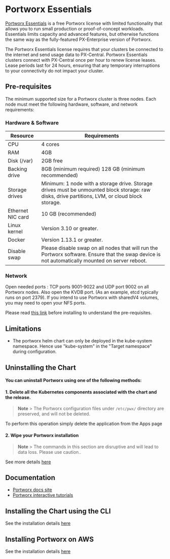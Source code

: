 # Portworx Essentials
[Portworx Essentials](https://docs.portworx.com/concepts/portworx-essentials/) is a free Portworx license with limited functionality that allows you to run small production or proof-of-concept workloads. Essentials limits capacity and advanced features, but otherwise functions the same way as the fully-featured PX-Enterprise version of Portworx.

The Portworx Essentials license requires that your clusters be connected to the internet and send usage data to PX-Central. Portworx Essentials clusters connect with PX-Central once per hour to renew license leases. Lease periods last for 24 hours, ensuring that any temporary interruptions to your connectivity do not impact your cluster.

## **Pre-requisites**

The minimum supported size for a Portworx cluster is three nodes. Each node must meet the following hardware, software, and network requirements:

### Hardware & Software
	
|Resource|Requirements|
|--------|------------|
|CPU|4 cores|
|RAM|4GB|
|Disk (/var)| 2GB free|
|Backing drive|8GB (minimum required) 128 GB (minimum recommended)|
|Storage drives| Minimum: 1 node with a storage drive. Storage drives must be unmounted block storage: raw disks, drive partitions, LVM, or cloud block storage. |
|Ethernet NIC card| 10 GB (recommended)|
|Linux kernel| 	Version 3.10 or greater.|
|Docker| 	Version 1.13.1 or greater.|
|Disable swap| 	Please disable swap on all nodes that will run the Portworx software. Ensure that the swap device is not automatically mounted on server reboot.|

### Network 	
Open needed ports :	TCP ports 9001-9022 and UDP port 9002 on all Portworx nodes. Also open the KVDB port. (As an example, etcd typically runs on port 2379). If you intend to use Portworx with sharedV4 volumes, you may need to open your NFS ports.

Please read [this link](https://docs.portworx.com/concepts/portworx-essentials/) before installing to understand the pre-requisites.

## **Limitations**
* The portworx helm chart can only be deployed in the kube-system namespace. Hence use "kube-system" in the "Target namespace" during configuration.

## **Uninstalling the Chart**

#### You can uninstall Portworx using one of the following methods:

#### **1. Delete all the Kubernetes components associated with the chart and the release.**

> **Note** > The Portworx configuration files under `/etc/pwx/` directory are preserved, and will not be deleted.

To perform this operation simply delete the application from the Apps page

#### **2. Wipe your Portworx installation**
> **Note** > The commands in this section are disruptive and will lead to data loss. Please use caution..

See more details [here](https://docs.portworx.com/portworx-install-with-kubernetes/install-px-helm/#uninstall)

## **Documentation**
* [Portworx docs site](https://docs.portworx.com/install-with-other/rancher/rancher-2.x/#step-1-install-rancher)
* [Portworx interactive tutorials](https://docs.portworx.com/scheduler/kubernetes/px-k8s-interactive.html)

## **Installing the Chart using the CLI**

See the installation details [here](https://docs.portworx.com/portworx-install-with-kubernetes/install-px-helm/)

## **Installing Portworx on AWS**

See the installation details [here](https://docs.portworx.com/cloud-references/auto-disk-provisioning/aws)
